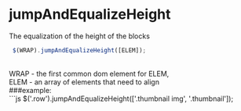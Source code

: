 # jumpAndEqualizeHeight
The equalization of the height of the blocks
<br>
```js
 $(WRAP).jumpAndEqualizeHeight([ELEM]);
 ```
 <br>
 WRAP - the first common dom element for ELEM,<br>
ELEM - an array of elements that need to align <br>
###example: <br>
 ```js
 $('.row').jumpAndEqualizeHeight(['.thumbnail img', '.thumbnail']);
 
 ```
 
